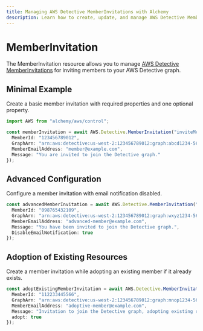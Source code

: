 ```yaml
---
title: Managing AWS Detective MemberInvitations with Alchemy
description: Learn how to create, update, and manage AWS Detective MemberInvitations using Alchemy Cloud Control.
---
```


# MemberInvitation

The MemberInvitation resource allows you to manage [AWS Detective MemberInvitations](https://docs.aws.amazon.com/detective/latest/userguide/) for inviting members to your AWS Detective graph.

## Minimal Example

Create a basic member invitation with required properties and one optional property.

```ts
import AWS from "alchemy/aws/control";

const memberInvitation = await AWS.Detective.MemberInvitation("inviteMember", {
  MemberId: "123456789012",
  GraphArn: "arn:aws:detective:us-west-2:123456789012:graph:abcd1234-5678-90ef-ghij-klmnopqrstuv",
  MemberEmailAddress: "member@example.com",
  Message: "You are invited to join the Detective graph."
});
```

## Advanced Configuration

Configure a member invitation with email notification disabled.

```ts
const advancedMemberInvitation = await AWS.Detective.MemberInvitation("advancedInviteMember", {
  MemberId: "098765432109",
  GraphArn: "arn:aws:detective:us-west-2:123456789012:graph:wxyz1234-5678-90ef-ghij-klmnopqrstuv",
  MemberEmailAddress: "advanced-member@example.com",
  Message: "You have been invited to join the Detective graph.",
  DisableEmailNotification: true
});
```

## Adoption of Existing Resources

Create a member invitation while adopting an existing member if it already exists.

```ts
const adoptExistingMemberInvitation = await AWS.Detective.MemberInvitation("adoptInviteMember", {
  MemberId: "112233445566",
  GraphArn: "arn:aws:detective:us-west-2:123456789012:graph:mnop1234-5678-90ef-ghij-klmnopqrstuv",
  MemberEmailAddress: "adoptive-member@example.com",
  Message: "Invitation to join the Detective graph, adopting existing resource.",
  adopt: true
});
```